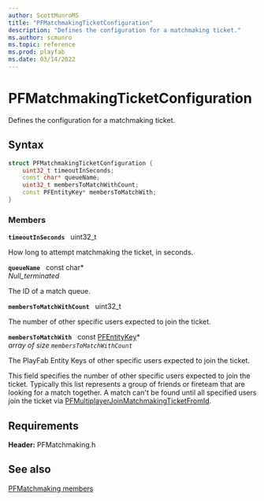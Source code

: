 ```yaml
---
author: ScottMunroMS
title: "PFMatchmakingTicketConfiguration"
description: "Defines the configuration for a matchmaking ticket."
ms.author: scmunro
ms.topic: reference
ms.prod: playfab
ms.date: 03/14/2022
---
```


# PFMatchmakingTicketConfiguration  

Defines the configuration for a matchmaking ticket.  

## Syntax  
  
```cpp
struct PFMatchmakingTicketConfiguration {  
    uint32_t timeoutInSeconds;  
    const char* queueName;  
    uint32_t membersToMatchWithCount;  
    const PFEntityKey* membersToMatchWith;  
}  
```
  
### Members  
  
**`timeoutInSeconds`** &nbsp; uint32_t  
  
How long to attempt matchmaking the ticket, in seconds.
  
**`queueName`** &nbsp; const char*  
*_Null_terminated_*  
  
The ID of a match queue.
  
**`membersToMatchWithCount`** &nbsp; uint32_t  
  
The number of other specific users expected to join the ticket.
  
**`membersToMatchWith`** &nbsp; const [PFEntityKey](../../pfmultiplayer/pfentitykey_clientsdk.md)*  
*array of size `membersToMatchWithCount`*  
  
The PlayFab Entity Keys of other specific users expected to join the ticket.
  
This field specifies the number of other specific users expected to join the ticket. Typically this list represents a group of friends or fireteam that are looking for a match together. A match can't be found until all specified users join the ticket via [PFMultiplayerJoinMatchmakingTicketFromId](../functions/pfmultiplayerjoinmatchmakingticketfromid.md).
  
  
## Requirements  
  
**Header:** PFMatchmaking.h
  
## See also  
[PFMatchmaking members](../pfmatchmaking_members.md)  

  
  

